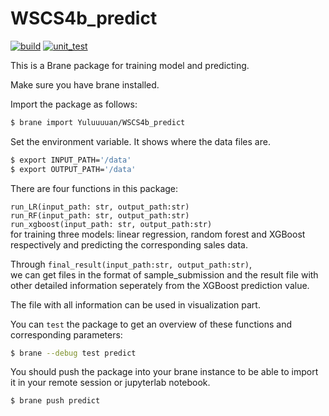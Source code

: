 # WSCS4b_predict
[![build](https://github.com/Yuluuuuan/WSCS4b_predict/actions/workflows/build.yml/badge.svg)](https://github.com/Yuluuuuan/WSCS4b_predict/actions/workflows/build.yml)
[![unit_test](https://github.com/Yuluuuuan/WSCS4b_predict/actions/workflows/unit_test.yml/badge.svg)](https://github.com/Yuluuuuan/WSCS4b_predict/actions/workflows/unit_test.yml)

This is a Brane package for training model and predicting. 

Make sure you have brane installed.

Import the package as follows:
```bash
$ brane import Yuluuuuan/WSCS4b_predict
```
Set the environment variable. It shows where the data files are.

```bash
$ export INPUT_PATH='/data'
$ export OUTPUT_PATH='/data'
```

There are four functions in this package:

`run_LR(input_path: str, output_path:str)` \
`run_RF(input_path: str, output_path:str)`\
`run_xgboost(input_path: str, output_path:str)` \
for training three models: linear regression, random forest and XGBoost respectively and predicting the corresponding sales data.

Through `final_result(input_path:str, output_path:str)`,\
we can get files in the format of sample_submission and the result file with other detailed information seperately from the XGBoost prediction value.

The file with all information can be used in visualization part.

You can `test` the package to get an overview of these functions and corresponding parameters:
```bash
$ brane --debug test predict
```

You should push the package into your brane instance to be able to import it in your remote session or jupyterlab notebook.
```bash
$ brane push predict
```
